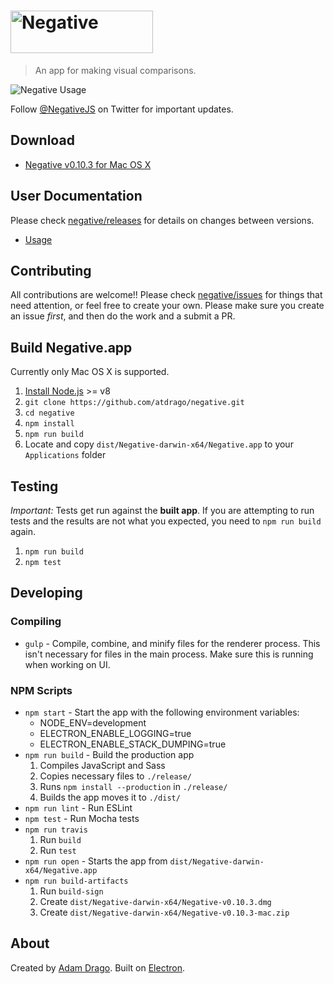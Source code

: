 # <img alt="Negative" src="docs/header.png" width="228" height="68" />

> An app for making visual comparisons.

![Negative Usage](docs/demo-usage.gif)

Follow [@NegativeJS](https://twitter.com/negativejs) on Twitter for important updates.

## Download
- [Negative v0.10.3 for Mac OS X](https://github.com/atdrago/negative/releases/download/v0.10.3/Negative-v0.10.3.dmg)

## User Documentation
Please check [negative/releases](https://github.com/atdrago/negative/releases) for details on changes between versions.
- [Usage](docs/usage.md)

## Contributing
All contributions are welcome!! Please check [negative/issues](https://github.com/atdrago/negative/issues) for things that need attention, or feel free to create your own. Please make sure you create an issue *first*, and then do the work and a submit a PR.

## Build Negative.app

Currently only Mac OS X is supported.

1. [Install Node.js](https://nodejs.org/en/) >= v8
2. `git clone https://github.com/atdrago/negative.git`
3. `cd negative`
4. `npm install`
5. `npm run build`
6. Locate and copy `dist/Negative-darwin-x64/Negative.app` to your `Applications` folder

## Testing

*Important:* Tests get run against the **built app**. If you are attempting to run tests and the results are not what you expected, you need to `npm run build` again.

1. `npm run build`
2. `npm test`

## Developing

### Compiling
- `gulp` - Compile, combine, and minify files for the renderer process. This isn't necessary for files in the main process. Make sure this is running when working on UI.

### NPM Scripts
- `npm start` - Start the app with the following environment variables:
	- NODE_ENV=development
	- ELECTRON_ENABLE_LOGGING=true
	- ELECTRON_ENABLE_STACK_DUMPING=true
- `npm run build` - Build the production app
	1. Compiles JavaScript and Sass
	2. Copies necessary files to `./release/`
	3. Runs `npm install --production` in `./release/`
	4. Builds the app moves it to `./dist/`
- `npm run lint` - Run ESLint
- `npm test` - Run Mocha tests
- `npm run travis`
	1. Run `build`
	2. Run `test`
- `npm run open` - Starts the app from `dist/Negative-darwin-x64/Negative.app`
- `npm run build-artifacts`
	1. Run `build-sign`
	2. Create `dist/Negative-darwin-x64/Negative-v0.10.3.dmg`
	3. Create `dist/Negative-darwin-x64/Negative-v0.10.3-mac.zip`

## About
Created by [Adam Drago](http://adamdrago.com). Built on [Electron](http://electron.atom.io/).
